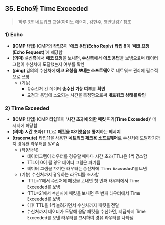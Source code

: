 ## 35. Echo와 Time Exceeded

> ‘하루 3분 네트워크 교실(아미노 에이지, 김현주, 영진닷컴)’ 참조

### 1) Echo

- **(ICMP 타입)** ICMP의 **타입3**이 ‘**에코 응답(Echo Reply)** **타입 8**이 ‘**에코 요청(Echo Request)**’에 해당함
- **(의미)** **송신측**에서 **에코 요청**을 보내면, **수신측**에서 **에코 응답**을 보냄으로써 데이터 그램이 수신처에 도달했는지 여부를 확인
- **(ping)** 임의의 수신처에 **에코 요청을 보내는 소프트웨어**로 네트워크 관리에 필수적으로 쓰임
    - (기능)
        - 송수신처 간 데이터 **송수신 가능 여부**를 **확인**
        - 요청과 응답에 소요되는 시간을 측정함으로써 **네트워크 상태를 확인**

### 2) Time Exceeded

- **(ICMP 타입)** ICMP **타입11**이 ‘**시간 초과에 의한 패킷 파기(Time Exceeded)**’ 메시지에 해당함
- **(의미)** **시간 초과**(TTL)로 **패킷을 파기했음**을 **통지**하는 **메시지**
- **(traceroute)** 타입11을 사용한 **네트워크 체크용 소프트웨어**로 수신처에 도달하기까지 경유한 라우터를 알려줌
    - (작동방식)
        - 데이터그램이 라우터를 경유할 때마다 시간 초과(TTL)은 1씩 감소함
        - TTL이 0이 될 경우 데이터 그램은 파기됨
        - 데이터 그램을 파기한 라우터는 송신처에 ‘Time Exceeded’를 보냄
    - (기능) 수신처까지 경유하는 라우터를 조사함
        - ‘TTL=1’에서 수신처에 패킷을 보내면 첫 번째 라우터에서 Time Exceeded를 보냄
        - ‘TTL=2’에서 수신처에 패킷을 보내면 두 번째 라우터에서 Time Exceeded를 보냄
        - 이후 TTL을 1씩 늘려가면서 수신처까지 패킷을 전달
        - 수신처까지 데이터가 도달해 응답 패킷을 수신하면, 지금까지 Time Exceeded를 보낸 라우터를 표시하여 경유 라우터를 나타냄
